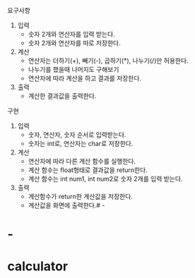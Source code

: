 요구사항

1. 입력
    - 숫자 2개와 연산자를 입력 받는다.
    - 숫자 2개와 연산자를 따로 저장한다.
2. 계산
    - 연산자는 더하기(+), 빼기(-), 곱하기(*),  나누기(/)만 허용한다.
    - 나누기를 했을때 나머지도 구해보기
    - 연산자에 따라 계산을 하고 결과를 저장한다.
3. 출력
    - 계산한 결과값을 출력한다.


구현
1. 입력
    - 숫자, 연산자, 숫자 순서로 입력받는다.
    - 숫자는 int로, 연산자는 char로 저장한다.
2. 계산
    - 연산자에 따라 다른 계산 함수를 실행한다.
    - 계산 함수는 float형태로 결과값을 return한다.
    - 계산 함수는 int num1, int num2로 숫자 2개를 입력 받는다.
3. 출력
    - 계산함수가 return한 계산값을 저장한다.
    - 계산값을 화면에 출력한다.# -
# -
# calculator
